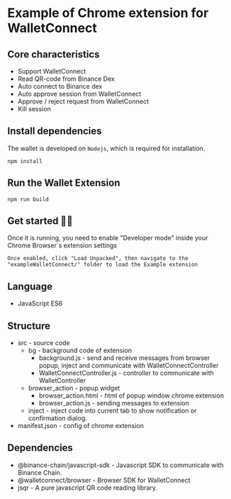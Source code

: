 # Example of Chrome extension for WalletConnect

## Core characteristics

- Support WalletConnect
- Read QR-code from Binance Dex
- Auto connect to Binance dex
- Auto approve session from WalletConnect
- Approve / reject request from WalletConnect
- Kill session 

## Install dependencies
The wallet is developed on `Nodejs`, which is required for installation.
```
npm install
```

## Run the Wallet Extension
```
npm run build
```

## Get started 👩‍🏫

Once it is running, you need to enable "Developer mode" inside your Chrome Browser`s extension settings
```
Once enabled, click "Load Unpacked", then navigate to the "exampleWalletConnect/" folder to load the Example extension
```

## Language
  - JavaScript ES6
  
## Structure
  - src - source code
    - bg - background code of extension
      - background.js - send and receive messages from browser popup, inject and communicate with WalletConnectController
      - WalletConnectController.js - controller to communicate with WalletController
    - browser_action - popup widget
      - browser_action.html - html of popup window chrome extension
      - browser_action.js - sending messages to extension 
    - inject - inject code into current tab to show notification or confirmation dialog.
  - manifest.json - config of chrome extension

## Dependencies
  - @binance-chain/javascript-sdk - Javascript SDK to communicate with Binance Chain.
  - @walletconnect/browser - Browser SDK for WalletConnect
  - jsqr - A pure javascript QR code reading library.